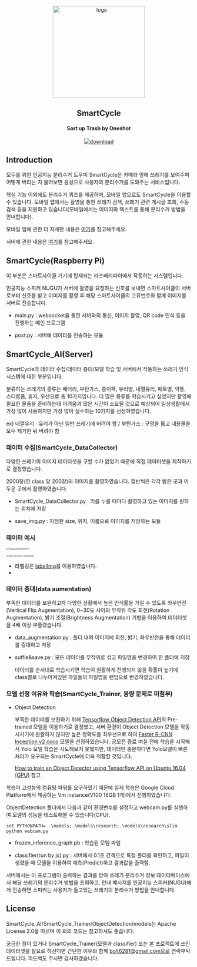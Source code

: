 <p align ="center"><img src="https://user-images.githubusercontent.com/41158977/86502881-21c4e880-bde3-11ea-90c5-e5b1c35cb799.png" alt="logo" width = 250; /></center>


<h2 align="center"><b>SmartCycle</b></h2>

<h4 align="center">Sort up Trash by Oneshot</h4>

<p align="center"><a href="https://play.google.com/store/apps/details?id=com.dimipo.smartcycle"><img src="https://user-images.githubusercontent.com/41158977/86503055-1ecaf780-bde5-11ea-8d0c-c51fbc8a7bbb.png" alt="download"/></a></p>



## **Introduction**

모두를 위한 인공지능 분리수거 도우미 SmartCycle은 카메라 앞에 쓰레기를 보여주며 어떻게 버리는 지 물어보면 음성으로 사용자의 분리수거를 도와주는 서비스입니다. 

핵심 기능 이외에도 분리수거 퀴즈를 제공하며, 모바일 앱으로도 SmartCycle을 이용할 수 있습니다. 모바일 앱에서는 촬영을 통한 쓰레기 검색, 쓰레기 관련 게시글 조회, 수동 검색 등을 지원하고 있습니다(모바일에서는 이미지와 텍스트를 통해 분리수거 방법을 안내합니다).

모바일 앱에 관한 더 자세한 내용은 [여기](https://github.com/MODORIAPPS/SmartCycle-Sort_up_Trash_by_Oneshot)를 참고해주세요.

서버에 관한 내용은 [여기](https://github.com/whoisStarBox/SmartCycle_server)를 참고해주세요.



## **SmartCycle(Raspberry Pi)**

이 부분은 스마트사이클 기기에 탑재되는 라즈베리파이에서 작동하는 시스템입니다.

인공지능 스피커 NUGU가 서버에 촬영을 요청하는 신호를 보내면 스마트사이클이 서버로부터 신호를 받고
이미지를 촬영 후 해당 스마트사이클의 고유번호와 함께 이미지를 서버로 전송합니다.

- main.py : websocket을 통한 서버와의 통신, 이미지 촬영, QR code 인식 등을 진행하는 메인 프로그램

- post.py : 서버에 데이터를 전송하는 모듈

  


## **SmartCycle_AI(Server)**

SmartCycle의 데이터 수집/데이터 증대/모델 학습 및 서버에서 작동하는 쓰레기 인식 시스템에 대한 부분입니다.

분류하는 쓰레기의 종류는 배터리, 부탄가스, 종이팩, 유리병, 내열유리, 페트병, 약통, 스티로폼, 휴지, 우산으로 총
10가지입니다. 더 많은 종류를 학습시키고 싶었지만 촬영에 필요한 물품을 준비하는데 어려움과 많은 시간이 소요될 것으로 예상되어 일상생활에서 가장 많이 사용하지만 가장 많이 실수하는 10가지를 선정하였습니다.

ex) 내열유리 : 유리가 아닌 일반 쓰레기에 버려야 함 / 부탄가스 : 구멍을 뚫고 내용물을 모두 제거한 뒤 버려야 함




### **데이터 수집(SmartCycle_DataCollector)**

다양한 쓰레기의 이미지 데이터셋을 구할 수가 없었기 때문에 직접 데이터셋을 제작하기로 결정했습니다.

2000장(한 class 당 200장)의 이미지를 촬영하였습니다. 절반씩은 각각 밝은 곳과 어두운 곳에서 촬영하였습니다.

- SmartCycle_DataCollector.py : 키를 누를 때마다 촬영하고 있는 이미지를 원하는 위치에 저장

- save_img.py : 지정한 size, 위치, 이름으로 이미지를 저장하는 모듈



### **데이터 예시**



<img src="https://user-images.githubusercontent.com/41158977/86502883-22f61580-bde3-11ea-980e-ba7edb84c7d7.jpg" alt="image9" style="zoom: 33%;" /><img src="https://user-images.githubusercontent.com/41158977/86502885-24274280-bde3-11ea-9f39-0bcb44a737e9.jpg" alt="image43" style="zoom: 33%;" /><img src="https://user-images.githubusercontent.com/41158977/86502882-225d7f00-bde3-11ea-85d4-a6c4b5bb9c66.jpg" alt="test1" style="zoom: 33%;" />



<img src="https://user-images.githubusercontent.com/41158977/86502884-238eac00-bde3-11ea-9158-fe3551448fed.jpg" alt="image24" style="zoom: 33%;" /><img src="https://user-images.githubusercontent.com/41158977/86502886-24bfd900-bde3-11ea-8c77-cde937813d98.jpg" alt="image-57" style="zoom: 33%;" /><img src="https://user-images.githubusercontent.com/41158977/86502880-2093bb80-bde3-11ea-8553-39df81514ef9.jpg" alt="image160" style="zoom: 33%;" />



* 라벨링은 [labelImg](https://github.com/tzutalin/labelImg)를 이용하였습니다.
* 

### **데이터 증대(data aumentation)**

부족한 데이터를 보완하고자 다양한 상황에서 높은 인식률을 가질 수 있도록 좌우반전(Vertical Flip Augmentation), 0~30도 사이의 무작위 각도 회전(Rotation Augmentation), 밝기 조절(Brightness Augmentation) 기법을 이용하여 데이터셋을 4배 이상 부풀렸습니다.

- data_augmentation.py : 폴더 내의 이미지에 회전, 밝기, 좌우반전을 통해 데이터를 증대하고 저장

- suffle&save.py : 모든 데이터를 무작위로 섞고 파일명을 변경하여 한 폴더에 저장

  데이터를 순서대로 학습시키면 학습이 원활하게 진행되지 않을 확률이 높기에 class별로 나누어져있던 파일들의 파일명을 랜덤으로 변경하였습니다.



### **모델 선정 이유와 학습(SmartCycle_Trainer, 용량 문제로 미첨부)**

- Object Detection 

  부족한 데이터를 보완하기 위해 [Tensorflow Object Detection API](https://github.com/tensorflow/models)의 Pre-trained 모델을 이용하기로 결정했고, 서버 환경이 Object Detection 모델을 작동시키기에 원활하지 않지만 높은 정확도를 최우선으로 하여  [Faster R-CNN Inception v2 coco](http://download.tensorflow.org/models/object_detection/faster_rcnn_inception_v2_coco_2018_01_28.tar.gz) 모델을 선정하였습니다.  공모전 종료 며칠 전에 학습을 시작해서 Yolo 모델 학습은 시도해보지 못했지만, 데이터만 충분하다면 Yolo모델이 빠른 처리가 요구되는 SmartCycle에 더욱 적합할 것입니다.

  [How to train an Object Detector using Tensorflow API on Ubuntu 16.04 (GPU)](https://github.com/Khaivdo/How-to-train-an-Object-Detector-using-Tensorflow-API-on-Ubuntu-16.04-GPU) 참고

  

학습이 고성능의 컴퓨팅 파워를 요구하였기 때문에 실제 학습은 Google Cloud Platform에서 제공하는 Vm instance(V100 16GB 1개)에서 진행하였습니다.



ObjectDetection 폴더에서 다음과 같이 환경변수를 설정하고 webcam.py를 실행하여 모델의 성능을 테스트해볼 수 있습니다(CPU).

```command
set PYTHONPATH= .\models;.\models\research;.\models\research\slim
python webcam.py
```

- frozen_inference_graph.pb : 학습된 모델 파일

- classifier(run by js).py : 서버에서  0.1초 간격으로 특정 폴더를 확인하고, 파일이 생겼을 때 모델을 이용하여 예측(Predict)하고 결과값을 출력함.

서버에서는 이 프로그램이 출력하는 결과를 받아 쓰레기 분리수거 정보 데이터베이스에서 해당 쓰레기의 분리수거 방법을 조회하고, 안내 메시지를 인공지능 스피커(NUGU)에게 전송하면 스피커는 사용자가 들고있는 쓰레기의 분리수거 방법을 안내합니다.



## **License**

SmartCycle_AI/SmartCycle_Trainer/ObjectDetection/models는 Apache License 2.0을 따르며 
이 외의 코드는 참고하셔도 좋습니다.

궁금한 점이 있거나 SmartCycle_Trainer(모델과 classifier) 또는 본 프로젝트에 쓰인 데이터셋을 필요로 하신다면 간단한 이유와 함께 bolt6281@gmail.com으로 연락부탁드립니다. 피드백도 주시면 감사하겠습니다.

